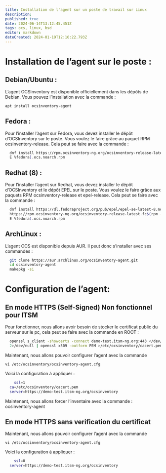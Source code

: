 ```yaml
---
title: Installation de l'agent sur un poste de travail sur Linux
description: 
published: true
date: 2024-06-14T13:12:45.451Z
tags: ocs, linux, bsd
editor: markdown
dateCreated: 2024-01-19T12:16:22.793Z
---
```


# Installation de l’agent sur le poste :
## Debian/Ubuntu :
L’agent OCSInventory est disponible officiellement dans les dépôts de Debian.
Vous pouvez l’installation avec la commande :

```bash
apt install ocsinventory-agent
```

## Fedora :
Pour l’installer l’agent sur Fedora, vous devez installer le dépôt d’OCSInventory sur le poste.
Vous voulez le faire grâce au paquet RPM ocsinventory-release. Cela peut se faire avec la
commande :

```bash
  dnf install https://rpm.ocsinventory-ng.org/ocsinventory-release-latest.fc$(rpm -
  E %fedora).ocs.noarch.rpm
```

## Redhat (8) :
Pour l’installer l’agent sur Redhat, vous devez installer le dépôt d’OCSInventory et le dépôt
EPEL sur le poste.
Vous voulez le faire grâce aux paquets RPM ocsinventory-release et epel-release. Cela peut
se faire avec la commande :
```bash
  dnf install https://dl.fedoraproject.org/pub/epel/epel-se-latest-8.noarch.rpm
  https://rpm.ocsinventory-ng.org/ocsinventory-release-latest.fc$(rpm -
  E %fedora).ocs.noarch.rpm
```

## ArchLinux :
L’agent OCS est disponible depuis AUR. Il peut donc s’installer avec ses commandes :

```bash
  git clone https://aur.archlinux.org/ocsinventory-agent.git
  cd ocsinventory-agent
  makepkg -si
```

# Configuration de l’agent:

## En mode HTTPS (Self-Signed) Non fonctionnel pour ITSM

Pour fonctionner, nous allons avoir besoin de stocker le certificat public du serveur sur le pc,
cela peut se faire avec la commande en ROOT :

```bash
  openssl s_client -showcerts -connect demo-test.itsm-ng.org:443 </dev/null
  2>/dev/null | openssl x509 -outform PEM >/etc/ocsinventory/cacert.pem
```
Maintenant, nous allons pouvoir configurer l’agent avec la commande

```vi /etc/ocsinventory/ocsinventory-agent.cfg```

Voici la configuration à appliquer :
```bash
	ssl=1
  ca=/etc/ocsinventory/cacert.pem
  server=https://demo-test.itsm-ng.org/ocsinventory
```

Maintenant, nous allons forcer l’inventaire avec la commande :
ocsinventory-agent

## En mode HTTPS sans verification du certificat
Maintenant, nous allons pouvoir configurer l’agent avec la commande

```vi /etc/ocsinventory/ocsinventory-agent.cfg```

Voici la configuration à appliquer :
```bash
	ssl=0
  server=https://demo-test.itsm-ng.org/ocsinventory
```